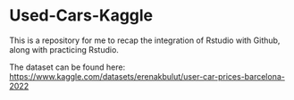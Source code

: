 # Used-Cars-Kaggle

This is a repository for me to recap the integration of Rstudio with Github, along with practicing Rstudio. 

The dataset can be found here: https://www.kaggle.com/datasets/erenakbulut/user-car-prices-barcelona-2022
